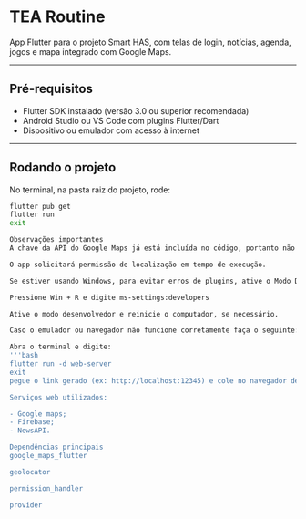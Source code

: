 # TEA Routine

App Flutter para o projeto Smart HAS, com telas de login, notícias, agenda, jogos e mapa integrado com Google Maps.

---

## Pré-requisitos

- Flutter SDK instalado (versão 3.0 ou superior recomendada)  
- Android Studio ou VS Code com plugins Flutter/Dart  
- Dispositivo ou emulador com acesso à internet  

---

## Rodando o projeto

No terminal, na pasta raiz do projeto, rode:

```bash
flutter pub get
flutter run
exit

Observações importantes
A chave da API do Google Maps já está incluída no código, portanto não é necessário configurar nada adicional para o mapa funcionar.

O app solicitará permissão de localização em tempo de execução.

Se estiver usando Windows, para evitar erros de plugins, ative o Modo Desenvolvedor (Developer Mode):

Pressione Win + R e digite ms-settings:developers

Ative o modo desenvolvedor e reinicie o computador, se necessário.

Caso o emulador ou navegador não funcione corretamente faça o seguinte:

Abra o terminal e digite:
'''bash
flutter run -d web-server
exit
pegue o link gerado (ex: http://localhost:12345) e cole no navegador de sua preferência.

Serviços web utilizados:

- Google maps;
- Firebase;
- NewsAPI.

Dependências principais
google_maps_flutter

geolocator

permission_handler

provider


